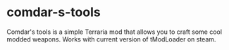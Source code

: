 # comdar-s-tools
Comdar's tools is a simple Terraria mod that allows you to craft some cool modded weapons.
Works with current version of tModLoader on steam.
